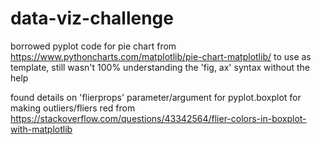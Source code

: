 # data-viz-challenge

borrowed pyplot code for pie chart from https://www.pythoncharts.com/matplotlib/pie-chart-matplotlib/ to use as template, still wasn't 100% understanding the 'fig, ax' syntax without the help

found details on 'flierprops' parameter/argument for pyplot.boxplot for making outliers/fliers red from https://stackoverflow.com/questions/43342564/flier-colors-in-boxplot-with-matplotlib
